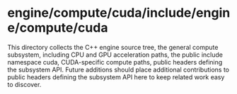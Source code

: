 # engine/compute/cuda/include/engine/compute/cuda

This directory collects the C++ engine source tree, the general compute subsystem, including CPU and GPU acceleration paths, the public include namespace cuda, CUDA-specific compute paths, public headers defining the subsystem API.
Future additions should place additional contributions to public headers defining the subsystem API here to keep related work easy to discover.
